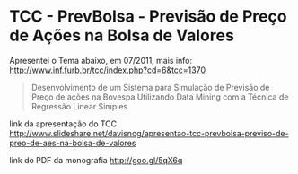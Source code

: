 TCC - PrevBolsa - Previsão de Preço de Ações na Bolsa de Valores
=========
Apresentei o Tema abaixo, em 07/2011, mais info: http://www.inf.furb.br/tcc/index.php?cd=6&tcc=1370

> Desenvolvimento de um Sistema para Simulação de Previsão de Preço de ações na Bovespa Utilizando Data Mining com a Técnica de Regressão Linear Simples

link da apresentação do TCC
http://www.slideshare.net/davisnog/apresentao-tcc-prevbolsa-previso-de-preo-de-aes-na-bolsa-de-valores

link do PDF da monografia
http://goo.gl/5qX6q

